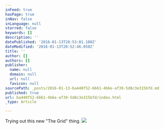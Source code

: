 ```yaml
---
inFeed: true
hasPage: true
inNav: false
inLanguage: null
starred: false
keywords: []
description: ''
datePublished: '2016-01-13T20:53:01.180Z'
dateModified: '2016-01-13T20:52:46.050Z'
title: ''
author: []
authors: []
publisher:
  name: null
  domain: null
  url: null
  favicon: null
sourcePath: _posts/2016-01-13-ba440f52-6661-4b6e-af39-5d8c3e315bfd.md
published: true
url: ba440f52-6661-4b6e-af39-5d8c3e315bfd/index.html
_type: Article

---
```

Trying out this new "The Grid" thing.
![](https://the-grid-user-content.s3-us-west-2.amazonaws.com/0a5cb8b2-aec8-4724-a898-9b3c5becbca2.jpg)